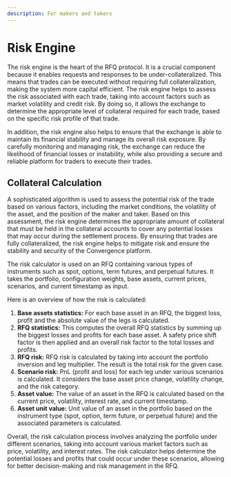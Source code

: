 ```yaml
---
description: For makers and takers
---
```


# Risk Engine

The risk engine is the heart of the RFQ protocol. It is a crucial component because it enables requests and responses to be under-collateralized. This means that trades can be executed without requiring full collateralization, making the system more capital efficient. The risk engine helps to assess the risk associated with each trade, taking into account factors such as market volatility and credit risk. By doing so, it allows the exchange to determine the appropriate level of collateral required for each trade, based on the specific risk profile of that trade.

In addition, the risk engine also helps to ensure that the exchange is able to maintain its financial stability and manage its overall risk exposure. By carefully monitoring and managing risk, the exchange can reduce the likelihood of financial losses or instability, while also providing a secure and reliable platform for traders to execute their trades.

## Collateral Calculation

A sophisticated algorithm is used to assess the potential risk of the trade based on various factors, including the market conditions, the volatility of the asset, and the position of the maker and taker. Based on this assessment, the risk engine determines the appropriate amount of collateral that must be held in the collateral accounts to cover any potential losses that may occur during the settlement process. By ensuring that trades are fully collateralized, the risk engine helps to mitigate risk and ensure the stability and security of the Convergence platform.

The risk calculator is used on an RFQ containing various types of instruments such as spot, options, term futures, and perpetual futures. It takes the portfolio, configuration weights, base assets, current prices, scenarios, and current timestamp as input.

Here is an overview of how the risk is calculated:

1. **Base assets statistics:** For each base asset in an RFQ, the biggest loss, profit and the absolute value of the legs is calculated.
2. **RFQ statistics:** This computes the overall RFQ statistics by summing up the biggest losses and profits for each base asset. A safety price shift factor is then applied and an overall risk factor to the total losses and profits.
3. **RFQ risk:** RFQ risk is calculated by taking into account the portfolio inversion and leg multiplier. The result is the total risk for the given case.
4. **Scenario risk:** PnL (profit and loss) for each leg under various scenarios is calculated. It considers the base asset price change, volatility change, and the risk category.
5. **Asset value:** The value of an asset in the RFQ is calculated based on the current price, volatility, interest rate, and current timestamp.
6. **Asset unit value:** Unit value of an asset in the portfolio based on the instrument type (spot, option, term future, or perpetual future) and the associated parameters is calculated.

Overall, the risk calculation process involves analyzing the portfolio under different scenarios, taking into account various market factors such as price, volatility, and interest rates. The risk calculator helps determine the potential losses and profits that could occur under these scenarios, allowing for better decision-making and risk management in the RFQ.
